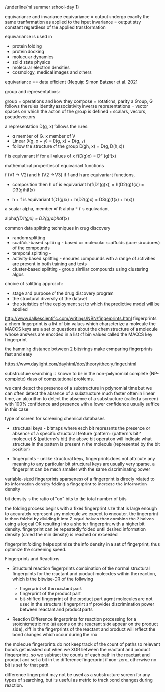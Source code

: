 /underline{ml summer school-day 1}

equivariance and invariance
equivariance = output undergo exactly the same tranformation as applied to the input
invariance = output stay constant regardless of the applied transformation


equivariance is used in
- protein folding
- protein docking
- molucular dynamics
- solid state physics
- molecular electron densities
- cosmology, medical images and others

equivariance == data efficient (Nequip: Simon Batzner et al. 2021)

group and representations:

group = 
operations and how they compose = rotations, parity
a Group, G follows the rules
	identity
	associativity
	inverse
representations = vector spaces on which the action of the group is defined = scalars, vectors, pseudovectors

a representation D(g, x) follows the rules:
- g member of G, x member of V
- Linear D(g, x + y) = D(g, x) + D(g, y)
- follow the structure of the group
D(gh, x) = D(g, D(h,x))

f is equivariant if for all values of x
f(D(g)x) = D^'(g)f(x)

mathematical properties of equivariant functions

f (V1 -> V2) and h (V2 -> V3)
if f and h are equivariant functions, 

-  composition
then h o f is equivariant
h(f(D1(g)x)) = h(D2(g)f(x)) = D3(g)h(f(x)

- h + f is equivariant
f(D1(g)x) + h(D2(g)x) = D3(g)(f(x) + h(x))

a scalar alpha, member of R
alpha * f is equivariant

alpha*f(D1(g)x) = D2(g)alpha*f(x)


common data splitting techniques in drug discovery
- random splitting
- scaffold-based splitting - based on molecular scaffolds (core structures) of the compounds
- temporal splitting - 
- activity-based splitting - ensures compounds with a range of activities are present in both training and tests
- cluster-based splitting - group similiar compounds using clustering algos

choice of splitting approach:
- stage and purpose of the drug discovery program
- the structural diversity of the dataset
- the xteristics of the deployment set to which the predictive model will be applied


http://www.dalkescientific.com/writings/NBN/fingerprints.html
fingerprints
a chem fingerprint is a list of bin values which characterize a molecule
 the MACCS keys are a set of questions about the chem structure of a molecule whose answers are encoded in a list of bin values called the MACCS key fingerprint

 the hamming distance between 2 bitstrings make comparing fingerprints fast and easy

 https://www.daylight.com/dayhtml/doc/theory/theory.finger.html

substructure searching is known to be in the non-polynomial complete (NP-complete) class of computational problems.

we cant detect the presence of a substructure in polynomial time but we can often detect the absence of a substructure much faster often in linear time, an algorithm to detect the absence of a substructure (called a screen) with 100% confidence and presence with a lower confidence usually suffice in this case

type of screen for screening chemical databases

- structural keys - bitmaps where each bit represents the presence or absence of a specific structural feature (pattern)
 (pattern's bit ^ molecule) & (patterns's bit)
 the above bit operation will indicate what structure in the pattern is present in the molecule (represented by the bit position)

- fingerprints - unlike structural keys, fingerprints does not attribute any meaning to any particular bit
structural keys are usually very sparse. a fingerprint can be much smaller with the same discriminating power

variable-sized fingerprints
sparseness of a fingerprint is direcly related to its information density
folding a fingerprint to increase the information density

bit density is the ratio of "on" bits to the total number of bits

the folding process begins with a fixed fingerprint size that is large enough to accurately represent any molecule we expect to encouter. the fingerprint is then folded by dividing it into 2 equal halves then combine the 2 halves using a logical OR resulting into a shorter fingerprint with a higher bit density.
fingerprint can be repeatedly folded until desired information density (called the min density) is reached or exceeded

fingerprint folding helps optimize the info density in a set of fingerprint, thus optimize the screening speed.


Fingerprints and Reactions
- Structural reaction fingerprints
combination of the normal structural fingerprints for the reactant and product molecules within the reaction, which is the bitwise-OR of the following
	- fingerprint of the reactant part
	- fingerprint of the product part
	- bit-shifted fingerprint of the product part
agent molecules are not used in the structural fingerprint
srf provides discrimination power between reactant and product parts

- Reaction Difference fingerprints
for reaction processing
for a stoichiometric rnx (all atoms on the reactant side appear on the product side), diff in the fingerprints of the reactant and product will reflect the bond changes which occur during the rnx

the molecule fingerprints do not keep track of the count of paths so relevant bonds get masked out when we XOR between the reactant and product fingerprints, so we subtract the counts of each path in the reactant and product and set a bit in the difference fingerprint if non-zero, otherwise no bit is set for that path.

difference fingerprint may not be used as a substructure screen for any types of searching, but its useful as metric to track bond changes during reaction.


